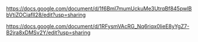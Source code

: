 https://docs.google.com/document/d/1f6BmI7mumUckuMe3UtrqBf845pwlBbVtiZOCiaflI28/edit?usp=sharing

https://docs.google.com/document/d/1RFysmVAcRG_Nq6riqx0lieE8yYgZ7-B2jra8xDMSv2Y/edit?usp=sharing
